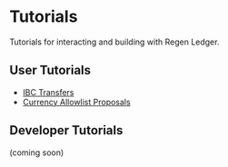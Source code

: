 # Tutorials

Tutorials for interacting and building with Regen Ledger.

## User Tutorials

- [IBC Transfers](./ibc-transfers.md)
- [Currency Allowlist Proposals](./denom-allowlist-proposal.md)

## Developer Tutorials

(coming soon)
